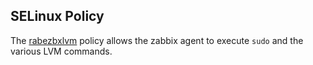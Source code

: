 ## SELinux Policy

The [rabezbxlvm](selinux/rabezbxlvm.te) policy allows the zabbix agent to
execute `sudo` and the various LVM commands.
